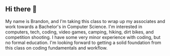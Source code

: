 ## Hi there 👋

My name is Brandon, and I'm taking this class to wrap up my associates and work towards a Bachelor's in Computer Science. I'm interested in computers, tech, coding, video games, camping, hiking, dirt bikes, and competition shooting. I have some very minor experience with coding, but no formal education. I'm looking forward to getting a solid foundation from this class on coding fundamentals and workflow.
